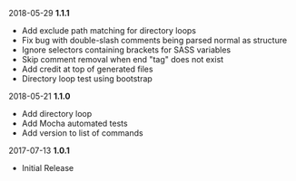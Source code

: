 2018-05-29
**1.1.1**
- Add exclude path matching for directory loops
- Fix bug with double-slash comments being parsed normal as structure
- Ignore selectors containing brackets for SASS variables
- Skip comment removal when end "tag" does not exist
- Add credit at top of generated files
- Directory loop test using bootstrap

2018-05-21
**1.1.0**
- Add directory loop
- Add Mocha automated tests
- Add version to list of commands

2017-07-13
**1.0.1**
- Initial Release
